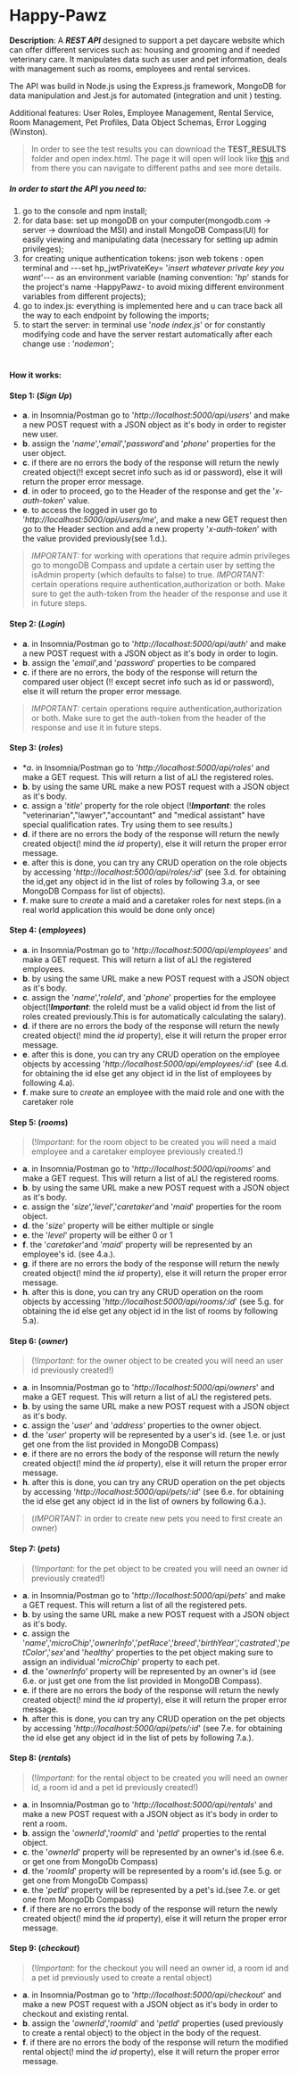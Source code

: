 # Happy-Pawz

**Description**:  A **_REST API_** designed to support a pet daycare website which can offer different services such as: housing and grooming and if needed veterinary care. It manipulates data such as user and pet information, deals with management such as rooms, employees and rental services.

The API was build in Node.js using the Express.js framework, MongoDB for data manipulation and Jest.js for automated (integration and unit ) testing.

Additional features: User Roles, Employee Management, Rental Service, Room Management, Pet Profiles, Data Object Schemas, Error Logging (Winston).

>In order to see the test results you can download the **TEST_RESULTS** folder and open index.html. The page it will open will look like [this](https://ibb.co/hWvgfLn) and from there you can navigate to different paths and see more details.

##### In order to start the API you need to:
1. go to the console and npm install;
2. for data base: set up mongoDB on your computer(mongodb.com -> server -> download the MSI) and install MongoDB Compass(UI) for easily viewing and manipulating data (necessary for setting up admin privileges);
3. for creating unique authentication tokens: json web tokens : open terminal and ---set hp_jwtPrivateKey= '*insert whatever private key you want*'--- as an environment variable (naming convention: '*hp*' stands for the project's name -HappyPawz- to avoid mixing different environment variables from different projects);
4. go to index.js: everything is implemented here and u can trace back all the way to each endpoint by following the imports;
5. to start the server: in terminal use '*node index.js*' or for constantly modifying code and have the server restart automatically after each change use : '*nodemon*';
#
#### How it works:

#### **Step 1**:       (*Sign Up*)
* **a**. in Insomnia/Postman go to '*http://localhost:5000/api/users*' and make a new POST request with a JSON object as it's body in order to register new user.
* **b**. assign the '*name*','*email*','*password*'and '*phone*'  properties for the user object.
* **c**. if there are no errors the body of the response will return the newly created object(!! except secret info such as id or password), else it will return the proper error message.
* **d**. in oder to proceed, go to the Header of the response and get the '*x-auth-token*' value.
* **e**. to access the logged in user go to '*http://localhost:5000/api/users/me*', and make a new GET request then go to the Header section and add a new property '*x-auth-token*' with the value provided previously(see 1.d.).
> *IMPORTANT:* for working with operations that require admin privileges go to mongoDB Compass and update a certain user by setting the isAdmin property (which defaults to false) to true.
> *IMPORTANT:* certain operations require authentication,authorization  or both. Make sure to get the auth-token from the header of the response and use it in future steps.

#### **Step 2**:       (*Login*)
* **a**. in Insomnia/Postman go to '*http://localhost:5000/api/auth*' and make a new POST request with a JSON object as it's body in order to login.
* **b**. assign the '*email*',and '*password*' properties to be compared
* **c**. if there are no errors, the body of the response will return the compared user object (!! except secret info such as id or password), else it will return the proper error message.
>*IMPORTANT:* certain operations require authentication,authorization  or both. Make sure to get the auth-token from the header of the response and use it in future steps.

#### **Step 3**:       (*roles*)
* **a*. in Insomnia/Postman go to '*http://localhost:5000/api/roles*' and make a GET request. This will return a list of aLl the registered roles.
* **b**. by using the same URL make a new POST request with a JSON object as it's body.
* **c**. assign a '*title*' property for the role object (!**_Important_**: the roles "veterinarian","lawyer","accountant" and "medical assistant" have special qualification rates. Try using them to see results.)
* **d**. if there are no errors the body of the response will return the newly created object(! mind the *id* property), else it will return the proper error message.
* **e**. after this is done, you can try any CRUD operation on the role objects by accessing '*http://localhost:5000/api/roles/:id*' (see 3.d. for obtaining the id,get any object id in the list of roles by following 3.a, or see MongoDB Compass for list of objects).
* **f**. make sure to *create* a maid and a caretaker roles for next steps.(in a real world application this would be done only once)

#### **Step 4**:      (*employees*)
* **a**. in Insomnia/Postman go to '*http://localhost:5000/api/employees*' and make a GET request. This will return a list of aLl the registered employees.
* **b**. by using the same URL make a new POST request with a JSON object as it's body.
* **c**. assign the '*name*','*roleId*', and '*phone*'  properties for the employee object(!**_Important_**: the roleId must be a valid object id from the list of roles created previously.This is for automatically calculating the salary).
* **d**. if there are no errors the body of the response will return the newly created object(! mind the *id* property), else it will return the proper error message.
* **e**. after this is done, you can try any CRUD operation on the employee objects by accessing '*http://localhost:5000/api/employees/:id*' (see 4.d. for obtaining the id else get any object id in the list of employees by following 4.a).
* **f**. make sure to *create* an employee with the maid role and one with the caretaker role

#### **Step 5**:       (*rooms*)
> (!*Important*: for the room object to be created you will need a maid employee and a caretaker employee previously created.!)
* **a**. in Insomnia/Postman go to '*http://localhost:5000/api/rooms*' and make a GET request. This will return a list of aLl the registered rooms.
* **b**. by using the same URL make a new POST request with a JSON object as it's body.
* **c**. assign the '*size*','*level*','*caretaker*'and '*maid*'  properties for the room object.
* **d**. the '*size*' property will be either multiple or single
* **e**. the '*level*' property will be either 0 or 1
* **f**. the '*caretaker*'and '*maid*'  property will be represented by an employee's id. (see 4.a.).
* **g**. if there are no errors the body of the response will return the newly created object(! mind the *id* property), else it will return the proper error message.
* **h**. after this is done, you can try any CRUD operation on the room objects by accessing '*http://localhost:5000/api/rooms/:id*' (see 5.g. for obtaining the id else get any object id in the list of rooms by following 5.a).

#### **Step 6**:       (*owner*)
> (!*Important*: for the owner object to be created you will need an user id previously created!)
* **a**. in Insomnia/Postman go to '*http://localhost:5000/api/owners*' and make a GET request. This will return a list of aLl the registered pets.
* **b**. by using the same URL make a new POST request with a JSON object as it's body.
* **c**. assign the '*user*' and '*address*' properties to the owner object.
* **d**. the '*user*'  property will be represented by a user's id. (see 1.e. or just get one from the list provided in MongoDB Compass)
* **e**. if there are no errors the body of the response will return the newly created object(! mind the *id* property), else it will return the proper error message.
* **h**. after this is done, you can try any CRUD operation on the pet objects by accessing '*http://localhost:5000/api/pets/:id*' (see 6.e. for obtaining the id else get any object id in the list of owners by following 6.a.).
> (*IMPORTANT:* in order to create new pets you need to first create an owner)

#### **Step 7**:       (*pets*)
>(!*Important*: for the pet object to be created you will need an owner id previously created!)
* **a**. in Insomnia/Postman go to '*http://localhost:5000/api/pets*' and make a GET request. This will return a list of all the registered pets.
* **b**. by using the same URL make a new POST request with a JSON object as it's body.
* **c**. assign the '*name*','*microChip*','*ownerInfo*','*petRace*','*breed*','*birthYear*','*castrated*','*petColor*','*sex*'and '*healthy*' properties to the pet object making sure to assign an individual '*microChip*' property to each pet.
* **d**. the '*ownerInfo*'  property will be represented by an owner's id (see 6.e. or just get one from the list provided in MongoDB Compass).
* **e**. if there are no errors the body of the response will return the newly created object(! mind the *id* property), else it will return the proper error message.
* **h**. after this is done, you can try any CRUD operation on the pet objects by accessing '*http://localhost:5000/api/pets/:id*' (see 7.e. for obtaining the id else get any object id in the list of pets by following 7.a.).

#### **Step 8**:       (*rentals*)
>(!*Important*: for the rental object to be created you will need an owner id, a room id and a pet id previously created!)
* **a**. in Insomnia/Postman go to '*http://localhost:5000/api/rentals*' and make a new POST request with a JSON object as it's body in order to rent a room.
* **b**. assign the '*ownerId*','*roomId*' and '*petId*' properties to the rental object.
* **c**. the '*ownerId*' property will be represented by an owner's id.(see 6.e. or get one from MongoDb Compass)
* **d**. the '*roomId*' property will be represented by a room's id.(see 5.g. or get one from MongoDb Compass)
* **e**. the '*petId*' property will be represented by a pet's id.(see 7.e. or get one from MongoDb Compass)
* **f**. if there are no errors the body of the response will return the newly created object(! mind the *id* property), else it will return the proper error message.

#### **Step 9**:       (*checkout*)
> (!*Important*: for the checkout you will need an owner id, a room id and a pet id previously used to create a rental object)
* **a**. in Insomnia/Postman go to '*http://localhost:5000/api/checkout*' and make a new POST request with a JSON object as it's body in order to checkout and existing rental.
* **b**. assign the '*ownerId*','*roomId*' and '*petId*' properties (used previously to create a rental object) to the object in the body of the request.
* **f**. if there are no errors the body of the response will return the modified rental object(! mind the *id* property), else it will return the proper error message.
